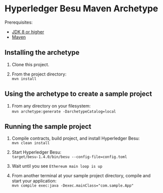 # Hyperledger Besu Maven Archetype

Prerequisites:
* [JDK 8 or higher](https://adoptopenjdk.net/)
* [Maven](https://maven.apache.org/install.html)

## Installing the archetype

1. Clone this project.  

2. From the project directory:  
`mvn install`

## Using the archetype to create a sample project

1. From any directory on your filesystem:  
`mvn archetype:generate -DarchetypeCatalog=local`

## Running the sample project

1. Compile contracts, build project, and install Hyperledger Besu:  
`mvn clean install`

2. Start Hyperledger Besu:  
`target/besu-1.4.0/bin/besu --config-file=config.toml`

3. Wait until you see `Ethereum main loop is up`

4. From another terminal at your sample project directory, compile and start your application:  
`mvn compile exec:java -Dexec.mainClass="com.sample.App"`
